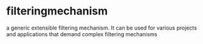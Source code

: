 # filteringmechanism
a generic extensible filtering mechanism. It can be used for various projects and applications that demand complex filtering mechanisms
